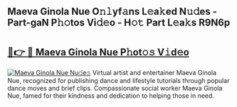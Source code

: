## Maeva Ginola Nue O𝚗𝚕yf𝚊ns L𝚎a𝚔ed N𝚞𝚍es - Part-gaN P𝚑𝚘tos Vi𝚍𝚎o - H𝚘𝚝 Part L𝚎a𝚔s R9N6p

# <h2><a href="http://kf1c96o.oniu.top/?m=Maeva+Ginola+Nue">🔗👉 🔴 Maeva Ginola Nue P𝚑ot𝚘𝚜 V𝚒d𝚎o</a></h2>

[![Maeva Ginola Nue Nu𝚍e𝚜](https://i.imgur.com/0qMVB7G.gif)](http://kf1c96o.oniu.top/?m=Maeva+Ginola+Nue)
Virtual artist and entertainer Maeva Ginola Nue, recognized for publishing dance and lifestyle tutorials through popular dance moves and brief clips. Compassionate social worker Maeva Ginola Nue, famed for their kindness and dedication to helping those in need.  
